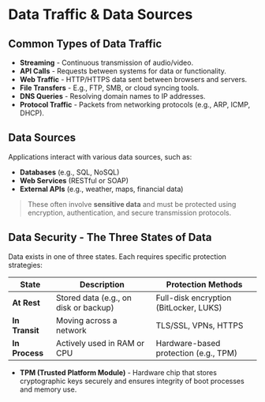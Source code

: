 # Data Traffic & Data Sources

## Common Types of Data Traffic

- **Streaming** - Continuous transmission of audio/video.
- **API Calls** - Requests between systems for data or functionality.
- **Web Traffic** - HTTP/HTTPS data sent between browsers and servers.
- **File Transfers** - E.g., FTP, SMB, or cloud syncing tools.
- **DNS Queries** - Resolving domain names to IP addresses.
- **Protocol Traffic** - Packets from networking protocols (e.g., ARP, ICMP, DHCP).

## Data Sources

Applications interact with various data sources, such as:

- **Databases** (e.g., SQL, NoSQL)
- **Web Services** (RESTful or SOAP)
- **External APIs** (e.g., weather, maps, financial data)

> These often involve **sensitive data** and must be protected using encryption, authentication, and secure transmission protocols.

## Data Security - The Three States of Data

Data exists in one of three states. Each requires specific protection strategies:

| **State**      | **Description**                       | **Protection Methods**                 |
| -------------- | ------------------------------------- | -------------------------------------- |
| **At Rest**    | Stored data (e.g., on disk or backup) | Full-disk encryption (BitLocker, LUKS) |
| **In Transit** | Moving across a network               | TLS/SSL, VPNs, HTTPS                   |
| **In Process** | Actively used in RAM or CPU           | Hardware-based protection (e.g., TPM)  |

- **TPM (Trusted Platform Module)** - Hardware chip that stores cryptographic keys securely and ensures integrity of boot processes and memory use.